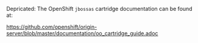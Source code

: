 Depricated:
The OpenShift `jbossas` cartridge documentation can be found at:


https://github.com/openshift/origin-server/blob/master/documentation/oo_cartridge_guide.adoc
